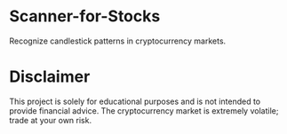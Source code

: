 # Scanner-for-Stocks
Recognize candlestick patterns in cryptocurrency markets. 

# Disclaimer
This project is solely for educational purposes and is not intended to provide financial advice. The cryptocurrency market is extremely volatile; trade at your own risk.
